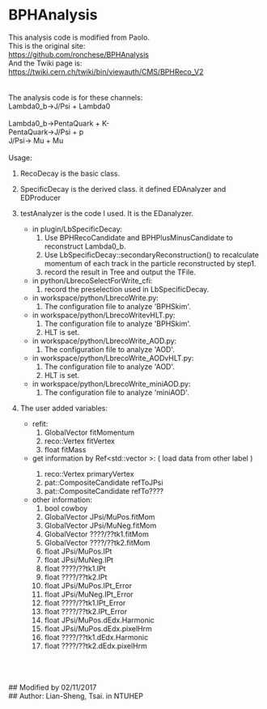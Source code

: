 # BPHAnalysis
This analysis code is modified from Paolo.<br>
This is the original site:<br>
https://github.com/ronchese/BPHAnalysis<br>
And the Twiki page is:<br>
https://twiki.cern.ch/twiki/bin/viewauth/CMS/BPHReco_V2<br>
<br>
<br>
The analysis code is for these channels:<br>
  Lambda0_b->J/Psi + Lambda0<br>
<br>
  Lambda0_b->PentaQuark + K-<br>
             PentaQuark->J/Psi + p<br>
                         J/Psi-> Mu + Mu<br>
<br>
Usage:
1. RecoDecay is the basic class.
2. SpecificDecay is the derived class.
    it defined EDAnalyzer and EDProducer
3. testAnalyzer is the code I used. It is the EDanalyzer.
    * in plugin/LbSpecificDecay:
        1. Use BPHRecoCandidate and BPHPlusMinusCandidate to reconstruct Lambda0_b.
        2. Use LbSpecificDecay::secondaryReconstruction() to recalculate momentum of each track in the particle reconstructed by step1.
        3. record the result in Tree and output the TFile.
    * in python/LbrecoSelectForWrite_cfi:<br />
        1. record the preselection used in LbSpecificDecay. <br />
    * in workspace/python/LbrecoWrite.py:<br />
        1. The configuration file to analyze 'BPHSkim'.<br />
    * in workspace/python/LbrecoWritevHLT.py:<br />
        1. The configuration file to analyze 'BPHSkim'.<br />
        2. HLT is set.<br />
    * in workspace/python/LbrecoWrite_AOD.py:<br />
        1. The configuration file to analyze 'AOD'.<br />
    * in workspace/python/LbrecoWrite_AODvHLT.py:<br />
        1. The configuration file to analyze 'AOD'.<br />
        2. HLT is set.<br />
    * in workspace/python/LbrecoWrite_miniAOD.py:<br />
        1. The configuration file to analyze 'miniAOD'.<br />

4. The user added variables:
    * refit:
        1. GlobalVector             fitMomentum
        2. reco::Vertex             fitVertex
        3. float                    fitMass
    * get information by Ref<std::vector<T> >: ( load data from other label )
        1. reco::Vertex             primaryVertex
        2. pat::CompositeCandidate  refToJPsi
        3. pat::CompositeCandidate  refTo????
    * other information:
         1. bool                     cowboy
         2. GlobalVector             JPsi/MuPos.fitMom
         3. GlobalVector             JPsi/MuNeg.fitMom
         4. GlobalVector             ????/??tk1.fitMom
         5. GlobalVector             ????/??tk2.fitMom
         6. float                    JPsi/MuPos.IPt
         7. float                    JPsi/MuNeg.IPt
         8. float                    ????/??tk1.IPt
         9. float                    ????/??tk2.IPt
        10. float                    JPsi/MuPos.IPt_Error
        11. float                    JPsi/MuNeg.IPt_Error
        12. float                    ????/??tk1.IPt_Error
        13. float                    ????/??tk2.IPt_Error
        14. float                    JPsi/MuPos.dEdx.Harmonic
        15. float                    JPsi/MuPos.dEdx.pixelHrm
        16. float                    ????/??tk1.dEdx.Harmonic
        17. float                    ????/??tk2.dEdx.pixelHrm

<br>
<br>
<br>
## Modified by 02/11/2017<br>
## Author: Lian-Sheng, Tsai. in NTUHEP<br>
